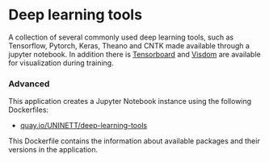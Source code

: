 # Deep learning tools
A collection of several commonly used deep learning tools, such as Tensorflow,
Pytorch, Keras, Theano and CNTK made available through a jupyter notebook. In addition there is [Tensorboard](https://www.tensorflow.org/programmers_guide/summaries_and_tensorboard) and [Visdom](https://github.com/facebookresearch/visdom) are available for visualization during training.

### Advanced
This application creates a Jupyter Notebook instance using the following Dockerfiles:
  - [quay.io/UNINETT/deep-learning-tools](https://github.com/UNINETT/helm-charts-dockerfiles/tree/f8b3a46/deep-learning-tools/Dockerfile)

This Dockerfile contains the information about available packages and their versions in the application.
